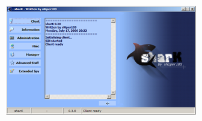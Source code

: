 ![Screenshot](https://raw.githubusercontent.com/Cryakl/Ultimate-RAT-Collection/refs/heads/main/Shark/sharK%200.3%20Public%20Release/Screenshot.png)
